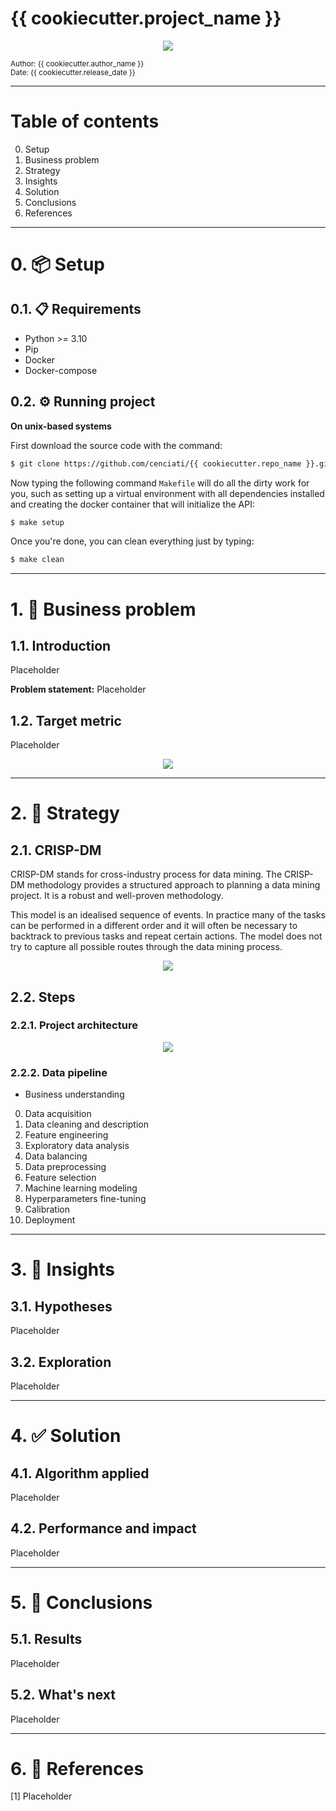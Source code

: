 # **{{ cookiecutter.project_name }}**
<p align="center"><img src="reports/imgs/banner.png"></p>
<sub>Author: {{ cookiecutter.author_name }}</sub><br>
<sub>Date: {{ cookiecutter.release_date }}</sub>

---

# **Table of contents**
  0. Setup
  1. Business problem
  2. Strategy
  3. Insights
  4. Solution
  5. Conclusions
  6. References

---

# **0. 📦 Setup**
## 0.1. 📋 Requirements
* Python >= 3.10
* Pip
* Docker
* Docker-compose

## 0.2. ⚙️ Running project
**On unix-based systems**

First download the source code with the command:
```bash
$ git clone https://github.com/cenciati/{{ cookiecutter.repo_name }}.git
```

Now typing the following command `Makefile` will do all the dirty work for you, such as setting up a virtual environment with all dependencies installed and creating the docker container that will initialize the API:
```bash
$ make setup
```

Once you're done, you can clean everything just by typing:
```bash
$ make clean
```

---

# **1. 💼 Business problem**
## 1.1. Introduction
Placeholder

**Problem statement:** Placeholder

## 1.2. Target metric
Placeholder

<p name="" align="center"><img src="reports/figures/"></p>

---

# **2. 📃 Strategy**
## 2.1. CRISP-DM
CRISP-DM stands for cross-industry process for data mining. The CRISP-DM methodology provides a structured approach to planning a data mining project. It is a robust and well-proven methodology.

This model is an idealised sequence of events. In practice many of the tasks can be performed in a different order and it will often be necessary to backtrack to previous tasks and repeat certain actions. The model does not try to capture all possible routes through the data mining process.
<p align="center"><img src="reports/imgs/crisp-methodology.jpg"></p>

## 2.2. Steps
### 2.2.1. Project architecture
<p align="center"><img src="reports/imgs/project-architecture.png"></p>

### 2.2.2. Data pipeline
* Business understanding
0. Data acquisition
1. Data cleaning and description
2. Feature engineering
3. Exploratory data analysis
4. Data balancing
5. Data preprocessing
6. Feature selection
7. Machine learning modeling
8. Hyperparameters fine-tuning
9. Calibration
10. Deployment

---

# **3. 🤯 Insights**
## 3.1. Hypotheses
Placeholder

## 3.2. Exploration
Placeholder

---

# **4. ✅ Solution**
## 4.1. Algorithm applied
Placeholder

## 4.2. Performance and impact
Placeholder

---

# **5. 🏁 Conclusions**
## 5.1. Results
Placeholder

## 5.2. What's next
Placeholder

---

# **6. 📎 References**
[1] Placeholder